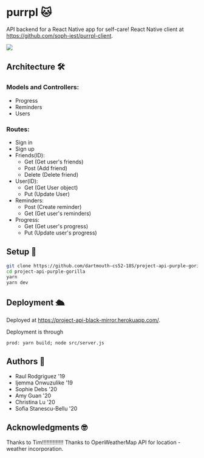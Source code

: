 # purrpl 🐱
API backend for a React Native app for self-care! React Native client at https://github.com/soph-iest/purrpl-client.

![](https://i.imgur.com/b2QqScv.png)

## Architecture 🛠
  ### Models and Controllers:
  * Progress
  * Reminders
  * Users
  
  ### Routes:
  * Sign in
  * Sign up
  * Friends(ID):
    * Get (Get user's friends)
    * Post (Add friend)
    * Delete (Delete friend)
  * User(ID):
    * Get (Get User object)
    * Put (Update User)
  * Reminders: 
    * Post (Create reminder)
    * Get (Get user's reminders)
  * Progress:
    * Get (Get user's progress)
    * Put (Update user's progress)

## Setup 🚀

```bash
git clone https://github.com/dartmouth-cs52-18S/project-api-purple-gorilla.git
cd project-api-purple-gorilla
yarn
yarn dev
```

## Deployment 🛳

Deployed at https://project-api-black-mirror.herokuapp.com/.

Deployment is through 
```
prod: yarn build; node src/server.js
```

## Authors 📝
* Raul Rodgriguez '19
* Ijemma Onwuzulike '19
* Sophie Debs '20
* Amy Guan '20
* Christina Lu '20
* Sofia Stanescu-Bellu '20

## Acknowledgments 🤓
Thanks to Tim!!!!!!!!!!!!!!
Thanks to OpenWeatherMap API for location - weather incorporation.
